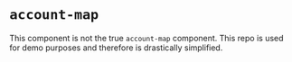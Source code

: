 # `account-map`

This component is not the true `account-map` component. This repo is used for demo purposes and therefore is drastically
simplified.
